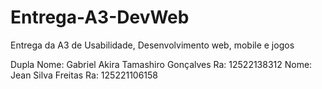 # Entrega-A3-DevWeb
Entrega da A3 de Usabilidade, Desenvolvimento web, mobile e jogos

Dupla
Nome: Gabriel Akira Tamashiro Gonçalves
Ra: 12522138312
Nome: Jean Silva Freitas
Ra: 125221106158
